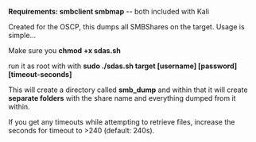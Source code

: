 **Requirements: smbclient smbmap** -- both included with Kali

Created for the OSCP, this dumps all SMBShares on the target. Usage is simple...

Make sure you **chmod +x sdas.sh**

run it as root with with **sudo ./sdas.sh target [username] [password] [timeout-seconds]**

This will create a directory called **smb_dump** and within that it will create **separate folders** with the share name and everything dumped from it within.

If you get any timeouts while attempting to retrieve files, increase the seconds for timeout to >240 (default: 240s).
